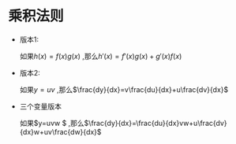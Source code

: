 # 乘积法则

- 版本1:

  如果$h(x)=f(x)g(x)$ ,那么$h'(x)=f'(x)g(x)+g'(x)f(x)$ 

- 版本2:

  如果$y=uv$ ,那么$\frac{dy}{dx}=v\frac{du}{dx}+u\frac{dv}{dx}$   

- 三个变量版本

  如果$y=uvw $ ,那么$\frac{dy}{dx}=\frac{du}{dx}vw+u\frac{dv}{dx}w+uv\frac{dw}{dx}$   